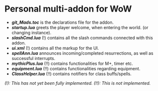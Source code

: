 # Personal multi-addon for WoW

* **_git_Mads.toc_** is the declarations file for the addon.
* **_startup.lua_** greets the player welcome, when entering the world. (or changing instance).
* **_slashCmd.lua_** (!) contains all the slash commands connected with this addon.
* **_ui.xml_** (!) contains all the markup for the UI.
* **_spellAnn.lua_** announces incoming/completed resurrections, as well as successful interrupts.
* **_mythicPlus.lua_** (!!) contains functionalities for M+, timer etc.
* **_equipment.lua_** (!!) contains functionalities regarding equipment.
* **_ClassHelper.lua_** (!!) contains notifiers for class buffs/spells.

_(!): This has not yet been fully implemented._
_(!!): This is not implemented._